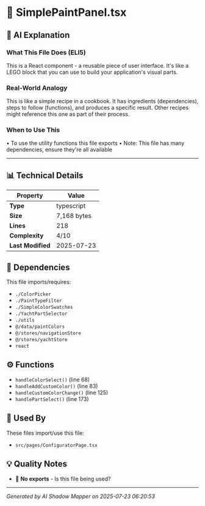 # 📄 SimplePaintPanel.tsx

## 🤖 AI Explanation

### What This File Does (ELI5)
This is a React component - a reusable piece of user interface. It's like a LEGO block that you can use to build your application's visual parts.

### Real-World Analogy
This is like a simple recipe in a cookbook. It has ingredients (dependencies), steps to follow (functions), and produces a specific result. Other recipes might reference this one as part of their process.

### When to Use This
• To use the utility functions this file exports
• Note: This file has many dependencies, ensure they're all available

---

## 📊 Technical Details

| Property | Value |
|----------|-------|
| **Type** | typescript |
| **Size** | 7,168 bytes |
| **Lines** | 218 |
| **Complexity** | 4/10 |
| **Last Modified** | 2025-07-23 |

## 🔗 Dependencies

This file imports/requires:

- `./ColorPicker`
- `./PaintTypeFilter`
- `./SimpleColorSwatches`
- `./YachtPartSelector`
- `./utils`
- `@/data/paintColors`
- `@/stores/navigationStore`
- `@/stores/yachtStore`
- `react`

## ⚙️ Functions

-  `handleColorSelect()` (line 68)
-  `handleAddCustomColor()` (line 83)
-  `handleCustomColorChange()` (line 125)
-  `handlePartSelect()` (line 173)

## 🔄 Used By

These files import/use this file:

- `src/pages/ConfiguratorPage.tsx`

## 💡 Quality Notes

- 🤔 **No exports** - Is this file being used?

---
*Generated by AI Shadow Mapper on 2025-07-23 06:20:53*